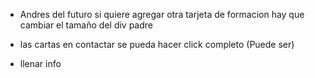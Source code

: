 
- Andres del futuro si quiere agregar otra tarjeta de formacion hay que cambiar el tamaño del div padre

- las cartas en contactar se pueda hacer click completo (Puede ser)

- llenar info
